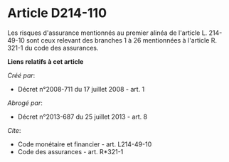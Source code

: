 # Article D214-110

Les risques d'assurance mentionnés au premier alinéa de l'article L. 214-49-10 sont ceux relevant des branches 1 à 26
mentionnées à l'article R. 321-1 du code des assurances.

**Liens relatifs à cet article**

_Créé par_:

  - Décret n°2008-711 du 17 juillet 2008 - art. 1

_Abrogé par_:

  - Décret n°2013-687 du 25 juillet 2013 - art. 8

_Cite_:

  - Code monétaire et financier - art. L214-49-10
  - Code des assurances - art. R*321-1
